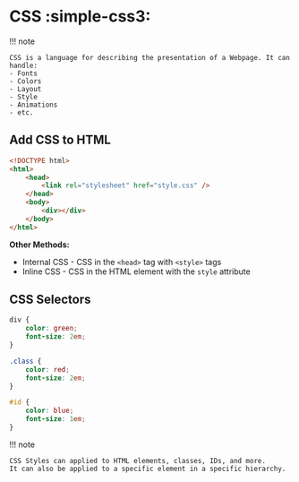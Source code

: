 # CSS :simple-css3:

!!! note

    CSS is a language for describing the presentation of a Webpage. It can handle:
    - Fonts
    - Colors
    - Layout
    - Style
    - Animations
    - etc.

## Add CSS to HTML

```html
<!DOCTYPE html>
<html>
    <head>
        <link rel="stylesheet" href="style.css" />
    </head>
    <body>
        <div></div>
    </body>
</html>
```

**Other Methods:**

-   Internal CSS - CSS in the `<head>` tag with `<style>` tags
-   Inline CSS - CSS in the HTML element with the `style` attribute

## CSS Selectors

```css
div {
    color: green;
    font-size: 2em;
}

.class {
    color: red;
    font-size: 2em;
}

#id {
    color: blue;
    font-size: 1em;
}
```

!!! note

    CSS Styles can applied to HTML elements, classes, IDs, and more.
    It can also be applied to a specific element in a specific hierarchy.
